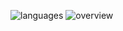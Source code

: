 ![languages](https://github.com/user-attachments/assets/bddc3089-0b8f-4f49-9368-ddab682a4745)
![overview](https://github.com/user-attachments/assets/f18f4f81-d2b0-4800-b1da-ba3b202ece17)
